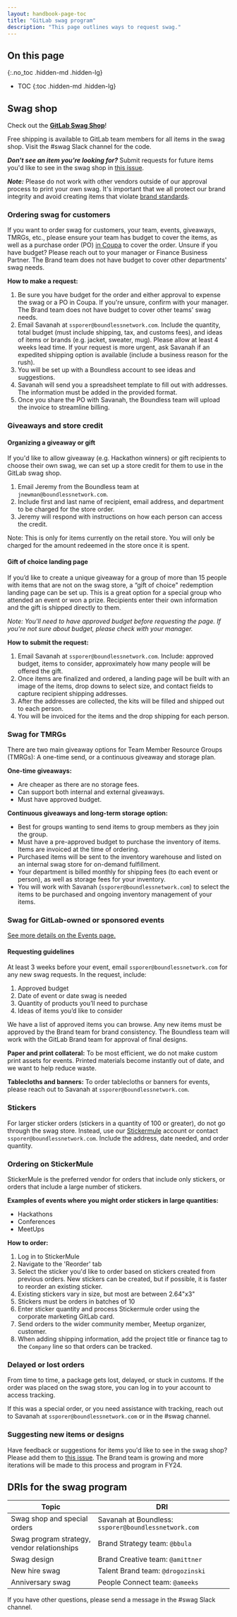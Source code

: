 ```yaml
---
layout: handbook-page-toc
title: "GitLab swag program"
description: "This page outlines ways to request swag."
---
```


## On this page
{:.no_toc .hidden-md .hidden-lg}

- TOC
{:toc .hidden-md .hidden-lg}

## Swag shop

Check out the [**GitLab Swag Shop**](https://www.shop.gitlab.com)! 

Free shipping is available to GitLab team members for all items in the swag shop. Visit the #swag Slack channel for the code.
     
**_Don't see an item you're looking for?_** Submit requests for future items you'd like to see in the swag shop in [this issue](https://gitlab.com/gitlab-com/marketing/brand-product-marketing/brand-strategy/-/issues/11).

_**Note:**_ Please do not work with other vendors outside of our approval process to print your own swag. It's important that we all protect our brand integrity and avoid creating items that violate [brand standards](https://design.gitlab.com/).

### Ordering swag for customers

If you want to order swag for customers, your team, events, giveaways, TMRGs, etc., please ensure your team has budget to cover the items, as well as a purchase order (PO) [in Coupa](https://about.gitlab.com/handbook/finance/procurement/coupa-faq/) to cover the order. Unsure if you have budget? Please reach out to your manager or Finance Business Partner. The Brand team does not have budget to cover other departments' swag needs.

**How to make a request:**

1. Be sure you have budget for the order and either approval to expense the swag or a PO in Coupa. If you're unsure, confirm with your manager. The Brand team does not have budget to cover other teams' swag needs.
1. Email Savanah at `ssporer@boundlessnetwork.com`. Include the quantity, total budget (must include shipping, tax, and customs fees), and ideas of items or brands (e.g. jacket, sweater, mug). Please allow at least 4 weeks lead time. If your request is more urgent, ask Savanah if an expedited shipping option is available (include a business reason for the rush).
1. You will be set up with a Boundless account to see ideas and suggestions.
1. Savanah will send you a spreadsheet template to fill out with addresses. The information must be added in the provided format.
1. Once you share the PO with Savanah, the Boundless team will upload the invoice to streamline billing.

### Giveaways and store credit

#### Organizing a giveaway or gift

If you'd like to allow giveaway (e.g. Hackathon winners) or gift recipients to choose their own swag, we can set up a store credit for them to use in the GitLab swag shop.

1. Email Jeremy from the Boundless team at `jnewman@boundlessnetwork.com`. 
1. Include first and last name of recipient, email address, and department to be charged for the store order. 
1. Jeremy will respond with instructions on how each person can access the credit. 

Note: This is only for items currently on the retail store. You will only be charged for the amount redeemed in the store once it is spent.  

#### Gift of choice landing page

If you’d like to create a unique giveaway for a group of more than 15 people with items that are not on the swag store, a “gift of choice" redemption landing page can be set up. This is a great option for a special group who attended an event or won a prize. Recipients enter their own information and the gift is shipped directly to them. 

_Note: You'll need to have approved budget before requesting the page. If you're not sure about budget, please check with your manager._ 

**How to submit the request:**

1. Email Savanah at `ssporer@boundlessnetwork.com`. Include: approved budget, items to consider, approximately how many people will be offered the gift. 
1. Once items are finalized and ordered, a landing page will be built with an image of the items, drop downs to select size, and contact fields to capture recipient shipping addresses. 
1. After the addresses are collected, the kits will be filled and shipped out to each person. 
1. You will be invoiced for the items and the drop shipping for each person. 


### Swag for TMRGs

There are two main giveaway options for Team Member Resource Groups (TMRGs): A one-time send, or a continuous giveaway and storage plan.

**One-time giveaways:**
- Are cheaper as there are no storage fees.
- Can support both internal and external giveaways.
- Must have approved budget.

**Continuous giveaways and long-term storage option:**
- Best for groups wanting to send items to group members as they join the group.
- Must have a pre-approved budget to purchase the inventory of items. Items are invoiced at the time of ordering. 
- Purchased items will be sent to the inventory warehouse and listed on an internal swag store for on-demand fulfillment. 
- Your department is billed monthly for shipping fees (to each event or person), as well as storage fees for your inventory.
- You will work with Savanah (`ssporer@boundlessnetwork.com`) to select the items to be purchased and ongoing inventory management of your items. 

### Swag for GitLab-owned or sponsored events

[See more details on the Events page.](/handbook/marketing/events/#swag-for-events)

#### Requesting guidelines

At least 3 weeks before your event, email `ssporer@boundlessnetwork.com` for any new swag requests. In the request, include: 

1. Approved budget
1. Date of event or date swag is needed
1. Quantity of products you’ll need to purchase
1. Ideas of items you’d like to consider

We have a list of approved items you can browse. Any new items must be approved by the Brand team for brand consistency. The Boundless team will work with the GitLab Brand team for approval of final designs.

**Paper and print collateral:** To be most efficient, we do not make custom print assets for events. Printed materials become instantly out of date, and we want to help reduce waste.

**Tablecloths and banners:** To order tablecloths or banners for events, please reach out to Savanah at `ssporer@boundlessnetwork.com`.

### Stickers

For larger sticker orders (stickers in a quantity of 100 or greater), do not go through the swag store. Instead, use our [Stickermule](https://www.stickermule.com/) account or contact `ssporer@boundlessnetwork.com`. Include the address, date needed, and order quantity.

### Ordering on StickerMule

StickerMule is the preferred vendor for orders that include only stickers, or orders that include a large number of stickers.

**Examples of events where you might order stickers in large quantities:**
* Hackathons
* Conferences
* MeetUps

**How to order:** 
1. Log in to StickerMule
1. Navigate to the 'Reorder' tab
1. Select the sticker you'd like to order based on stickers created from previous orders. New stickers can be created, but if possible, it is faster to reorder an existing sticker.
1. Existing  stickers vary in size, but most are between 2.64"x3"
1. Stickers must be orders in batches of 10
1. Enter sticker quantity and process Stickermule order using the corporate marketing GitLab card.
1. Send orders to the wider community member, Meetup organizer, customer.
1. When adding shipping information, add the project title or finance tag to the `Company` line so that orders can be tracked.

### Delayed or lost orders

From time to time, a package gets lost, delayed, or stuck in customs. If the order was placed on the swag store, you can log in to your account to access tracking. 

If this was a special order, or you need assistance with tracking, reach out to Savanah at `ssporer@boundlessnetwork.com` or in the #swag channel.

### Suggesting new items or designs

Have feedback or suggestions for items you'd like to see in the swag shop? Please add them to [this issue](https://gitlab.com/gitlab-com/marketing/brand-product-marketing/brand-strategy/-/issues/11). The Brand team is growing and more iterations will be made to this process and program in FY24.

## DRIs for the swag program

| Topic | DRI |
| ------ | ------ |
|    Swag shop and special orders    |    Savanah at Boundless: `ssporer@boundlessnetwork.com`    |
|    Swag program strategy, vendor relationships    |    Brand Strategy team: `@bbula`    |
|    Swag design    |    Brand Creative team: `@amittner`    |
|    New hire swag    |    Talent Brand team: `@drogozinski`    |
|   Anniversary swag     |    People Connect team: `@ameeks`    |

If you have other questions, please send a message in the #swag Slack channel. 
